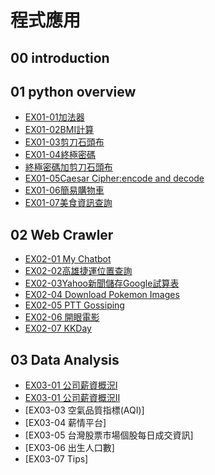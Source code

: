 # 程式應用

## 00 introduction

## 01 python overview
- [EX01-01加法器](ex01_01加法器.ipynb)
- [EX01-02BMI計算](ex01_02BMI計算.ipynb)
- [EX01-03剪刀石頭布](ex01_03剪刀石頭布.ipynb)
- [EX01-04終極密碼](ex01_04終極密碼.ipynb)
- [終極密碼加剪刀石頭布](剪刀石頭布加終極密碼.ipynb)
- [EX01-05Caesar Cipher:encode and decode](EX01_05.ipynb)
- [EX01-06簡易購物車](EX01_06簡易購物車.ipynb)
- [EX01-07美食資訊查詢](美食資訊查詢.ipynb)
## 02 Web Crawler
- [EX02-01 My Chatbot](EX02_01MyChatbot.ipynb)
- [EX02-02高雄捷運位置查詢](EX02_02捷運車站位置查詢.ipynb)
- [EX02-03Yahoo新聞儲存Google試算表](Ex02_03Yahoo新聞儲存Google試算表.ipynb)
- [EX02-04 Download Pokemon Images](EX02_04Doenload_Pokemon_Images.ipynb)
- [EX02-05 PTT Gossiping](EX02_05.ipynb)
- [EX02-06 開眼電影](EX02_06.ipynb)
- [EX02-07 KKDay](EX02_07.ipynb)
## 03 Data Analysis
- [EX03-01 公司薪資概況Ⅰ](EX03_01.ipynb)
- [EX03-01 公司薪資概況II](EX03_02.ipynb)
- [EX03-03 空氣品質指標(AQI)]
- [EX03-04 薪情平台]
- [EX03-05 台灣股票市場個股每日成交資訊]
- [EX03-06 出生人口數]
- [EX03-07 Tips]


